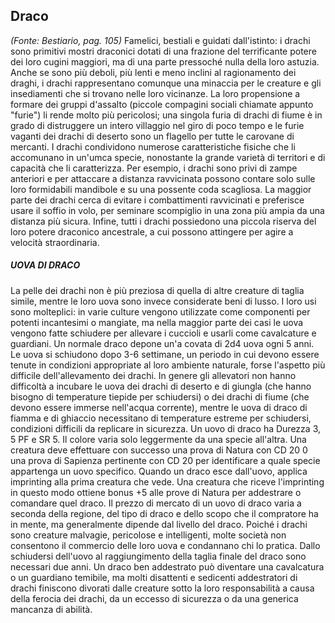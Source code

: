 ## **Draco**

_(Fonte: Bestiario, pag. 105)_ Famelici, bestiali e guidati dall'istinto: i
drachi sono primitivi mostri draconici dotati di una frazione del terrificante
potere dei loro cugini maggiori, ma di una parte pressoché nulla della loro
astuzia. Anche se sono più deboli, più lenti e meno inclini al ragionamento dei
draghi, i drachi rappresentano comunque una minaccia per le creature e gli
insediamenti che si trovano nelle loro vicinanze. La loro propensione a formare
dei gruppi d'assalto (piccole compagini sociali chiamate appunto "furie") li
rende molto più pericolosi; una singola furia di drachi di fiume è in grado di
distruggere un intero villaggio nel giro di poco tempo e le furie vaganti dei
drachi di deserto sono un flagello per tutte le carovane di mercanti. I drachi
condividono numerose caratteristiche fisiche che li accomunano in un'umca
specie, nonostante la grande varietà di territori e di capacità che li
caratterizza. Per esempio, i drachi sono privi di zampe anteriori e per
attaccare a distanza ravvicinata possono contare solo sulle loro formidabili
mandibole e su una possente coda scagliosa. La maggior parte dei drachi cerca di
evitare i combattimenti ravvicinati e preferisce usare il soffio in volo, per
seminare scompiglio in una zona più ampia da una distanza più sicura. Infine,
tutti i drachi possiedono una piccola riserva del loro potere draconico
ancestrale, a cui possono attingere per agire a velocità straordinaria.

##### UOVA DI DRACO

La pelle dei drachi non è più preziosa di quella di altre creature di taglia
simile, mentre le loro uova sono invece considerate beni di lusso. I loro usi
sono molteplici: in varie culture vengono utilizzate come componenti per potenti
incantesimi o mangiate, ma nella maggior parte dei casi le uova vengono fatte
schiudere per allevare i cuccioli e usarli come cavalcature e guardiani. Un
normale draco depone un'a covata di 2d4 uova ogni 5 anni. Le uova si schiudono
dopo 3-6 settimane, un periodo in cui devono essere tenute in condizioni
appropriate al loro ambiente naturale, forse l'aspetto più difficile
dell'allevamento dei drachi. In genere gli allevatori non hanno difficoltà a
incubare le uova dei drachi di deserto e di giungla (che hanno bisogno di
temperature tiepide per schiudersi) o dei drachi di fiume (che devono essere
immerse nell'acqua corrente), mentre le uova di draco di fiamma e di ghiaccio
necessitano di temperature estreme per schiudersi, condizioni difficili da
replicare in sicurezza. Un uovo di draco ha Durezza 3, 5 PF e SR 5. Il colore
varia solo leggermente da una specie all'altra. Una creatura deve effettuare con
successo una prova di Natura con CD 20 0 una prova di Sapienza pertinente con CD
20 per identificare a quale specie appartenga un uovo specifico. Quando un draco
esce dall'uovo, applica imprinting alla prima creatura che vede. Una creatura
che riceve l'imprinting in questo modo ottiene bonus +5 alle prove di Natura per
addestrare o comandare quel draco. Il prezzo di mercato di un uovo di draco
varia a seconda della regione, del tipo di draco e dello scopo che il compratore
ha in mente, ma generalmente dipende dal livello del draco. Poiché i drachi sono
creature malvagie, pericolose e intelligenti, molte società non consentono il
commercio delle loro uova e condannano chi lo pratica. Dallo schiudersi
dell'uovo al raggiungimento della taglia finale del draco sono necessari due
anni. Un draco ben addestrato può diventare una cavalcatura o un guardiano
temibile, ma molti disattenti e sedicenti addestratori di drachi finiscono
divorati dalle creature sotto la loro responsabilità a causa della ferocia dei
drachi, da un eccesso di sicurezza o da una generica mancanza di abilità.
